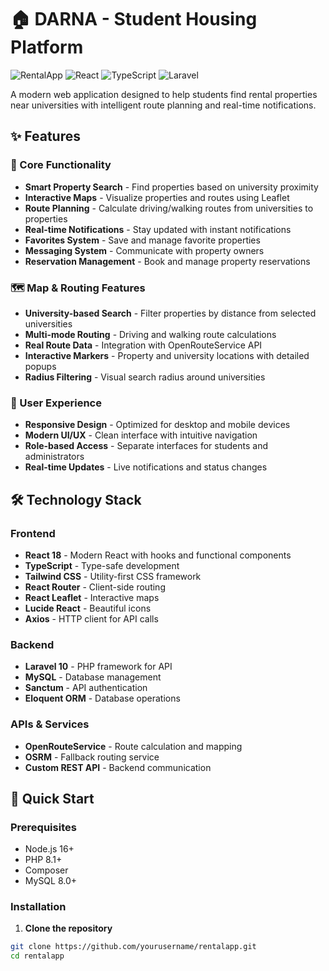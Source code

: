 # 🏠 DARNA - Student Housing Platform

![RentalApp](https://img.shields.io/badge/RentalApp-Student%20Housing-blue)
![React](https://img.shields.io/badge/React-18.2.0-61dafb)
![TypeScript](https://img.shields.io/badge/TypeScript-5.0-3178c6)
![Laravel](https://img.shields.io/badge/Laravel-10.0-ff2d20)

A modern web application designed to help students find rental properties near universities with intelligent route planning and real-time notifications.

## ✨ Features

### 🎯 Core Functionality
- **Smart Property Search** - Find properties based on university proximity
- **Interactive Maps** - Visualize properties and routes using Leaflet
- **Route Planning** - Calculate driving/walking routes from universities to properties
- **Real-time Notifications** - Stay updated with instant notifications
- **Favorites System** - Save and manage favorite properties
- **Messaging System** - Communicate with property owners
- **Reservation Management** - Book and manage property reservations

### 🗺️ Map & Routing Features
- **University-based Search** - Filter properties by distance from selected universities
- **Multi-mode Routing** - Driving and walking route calculations
- **Real Route Data** - Integration with OpenRouteService API
- **Interactive Markers** - Property and university locations with detailed popups
- **Radius Filtering** - Visual search radius around universities

### 👤 User Experience
- **Responsive Design** - Optimized for desktop and mobile devices
- **Modern UI/UX** - Clean interface with intuitive navigation
- **Role-based Access** - Separate interfaces for students and administrators
- **Real-time Updates** - Live notifications and status changes

## 🛠️ Technology Stack

### Frontend
- **React 18** - Modern React with hooks and functional components
- **TypeScript** - Type-safe development
- **Tailwind CSS** - Utility-first CSS framework
- **React Router** - Client-side routing
- **React Leaflet** - Interactive maps
- **Lucide React** - Beautiful icons
- **Axios** - HTTP client for API calls

### Backend
- **Laravel 10** - PHP framework for API
- **MySQL** - Database management
- **Sanctum** - API authentication
- **Eloquent ORM** - Database operations

### APIs & Services
- **OpenRouteService** - Route calculation and mapping
- **OSRM** - Fallback routing service
- **Custom REST API** - Backend communication

## 🚀 Quick Start

### Prerequisites
- Node.js 16+ 
- PHP 8.1+
- Composer
- MySQL 8.0+

### Installation

1. **Clone the repository**
```bash
git clone https://github.com/yourusername/rentalapp.git
cd rentalapp
